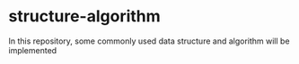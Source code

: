 structure-algorithm
===================

In this repository, some commonly used data structure and algorithm will be implemented
